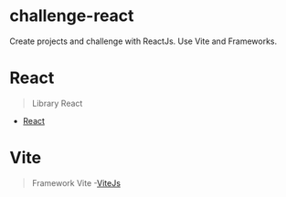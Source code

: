 # challenge-react
Create projects and challenge with ReactJs. Use Vite and Frameworks. 

# React
> Library React 
- [React](https://react.dev/)

# Vite
> Framework Vite
-[ViteJs](https://vitejs.dev/)